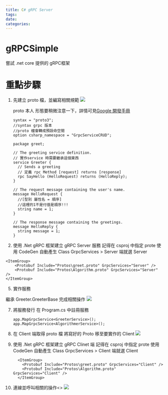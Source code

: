 ```yaml
---
title: C# gRPC Server
tags:
date:
categories:
---
```


# gRPCSimple
嘗試 .net core 提供的 gRPC框架
# 重點步驟
1. 先建立 proto 檔，並編寫相關規範
![](https://i.imgur.com/fmWBnYq.png)
    
    proto 本人
    形態要稍微注意一下，詳情可見[Google 開發手冊](https://developers.google.com/protocol-buffers/docs/proto3)
    
    
    ```csharp= 
    syntax = "proto3";
    //syntax grpc 版本 
    //proto 檔會轉成預設命空間
    option csharp_namespace = "GrpcServiceCRUD";

    package greet;

    // The greeting service definition.
    // 實作service 時需要繼承這個東西 
    service Greeter {
      // Sends a greeting
      // 定義 rpc Method [request] returns [response]
      rpc SayHello (HelloRequest) returns (HelloReply);
    }

    // The request message containing the user's name.
    message HelloRequest {
      //[型別 屬性名 = 順序]
      //這裡的1不是付值是順序!!!
      string name = 1;
    }

    // The response message containing the greetings.
    message HelloReply {
      string message = 1;
    }
    ```
    
3. 使用 .Net gRPC 框架建立 gRPC Server 服務
    記得在 csproj 中指定 prote 使用 CodeGen 自動產生 Class
    GrpcServices > Server 端就選 Server
```csharp=
<ItemGroup>
    <Protobuf Include="Protos\greet.proto" GrpcServices="Server" />
    <Protobuf Include="Protos\Algorithm.proto" GrpcServices="Server" />
</ItemGroup>
```   
5. 實作服務

繼承 Greeter.GreeterBase 完成相關操作 
![](https://i.imgur.com/Ui56Tst.png)

7. 將服務發行
     在 Program.cs 中註冊服務
    ```csharp=
    app.MapGrpcService<GreeterService>();
    app.MapGrpcService<AlgorithmerService>();
    ```

9. 在 Client 端取得 proto 檔
    將寫好的 Proto 移至要實作的 Client
![](https://i.imgur.com/OjDVuyp.png)

11. 使用 .Net gRPC 框架建立 gRPC Clinet 端
    記得在 csproj 中指定 prote 使用 CodeGen 自動產生 Class
    GrpcServices > Client 端就選 Client
    ```csharp=
      <ItemGroup>
        <Protobuf Include="Protos\greet.proto" GrpcServices="Client" />
        <Protobuf Include="Protos\Algorithm.proto" GrpcServices="Client" />
      </ItemGroup>
    ```
    
13. 連線並呼叫相關的操作<>
![](https://i.imgur.com/adW0Q9f.png)
